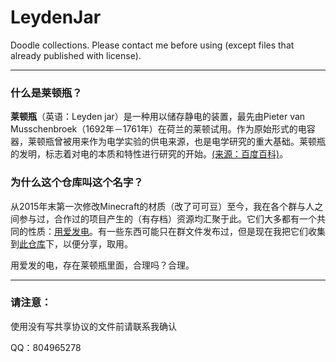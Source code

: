 # LeydenJar
Doodle collections. Please contact me before using (except files that already published with license).

-----

### 什么是莱顿瓶？

**莱顿瓶**（英语：Leyden jar）是一种用以储存静电的装置，最先由Pieter van Musschenbroek（1692年－1761年）在荷兰的莱顿试用。作为原始形式的电容器，莱顿瓶曾被用来作为电学实验的供电来源，也是电学研究的重大基础。莱顿瓶的发明，标志着对电的本质和特性进行研究的开始。[\(来源：百度百科\)](https://baike.baidu.com/item/%E8%8E%B1%E9%A1%BF%E7%93%B6/5219786?fr=aladdin)。

### 为什么这个仓库叫这个名字？

从2015年末第一次修改Minecraft的材质（改了可可豆）至今，我在各个群与人之间参与过，合作过的项目产生的（有存档）资源均汇聚于此。它们大多都有一个共同的性质：[用爱发电](https://baike.baidu.com/item/%E7%94%A8%E7%88%B1%E5%8F%91%E7%94%B5/24427872?fr=aladdin)。有一些东西可能只在群文件发布过，但是现在我把它们收集到[此仓库](https://github.com/MalayPrime/LeydenJar)下，以便分享，取用。

用爱发的电，存在莱顿瓶里面，合理吗？合理。

-----

### 请注意：

使用没有写共享协议的文件前请联系我确认

QQ：804965278

